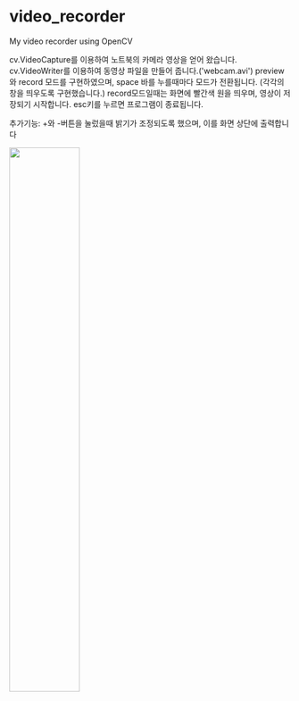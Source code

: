 # video_recorder
My  video recorder using OpenCV

cv.VideoCapture를 이용하여 노트북의 카메라 영상을 얻어 왔습니다.
cv.VideoWriter를 이용하여 동영상 파일을 만들어 줍니다.('webcam.avi')
preview와 record 모드를 구현하였으며, space 바를 누를때마다 모드가 전환됩니다.
(각각의 창을 띄우도록 구현했습니다.)
record모드일때는 화면에 빨간색 원을 띄우며, 영상이 저장되기 시작합니다.
esc키를 누르면 프로그램이 종료됩니다.

추가기능:
+와 -버튼을 눌렀을때 밝기가 조정되도록 했으며, 이를 화면 상단에 출력합니다
<p>
  <img width="50%" src="https://github.com/sehwan12/video_recorder/assets/58384653/07bb97a2-6a50-4d16-872d-c8a91e08386b">
</p>
